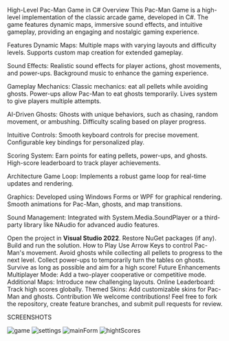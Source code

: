 High-Level Pac-Man Game in C#
Overview
This Pac-Man Game is a high-level implementation of the classic arcade game, developed in C#. The game features dynamic maps, immersive sound effects, and intuitive gameplay, providing an engaging and nostalgic gaming experience.

Features
Dynamic Maps:
Multiple maps with varying layouts and difficulty levels.
Supports custom map creation for extended gameplay.

Sound Effects:
Realistic sound effects for player actions, ghost movements, and power-ups.
Background music to enhance the gaming experience.

Gameplay Mechanics:
Classic mechanics: eat all pellets while avoiding ghosts.
Power-ups allow Pac-Man to eat ghosts temporarily.
Lives system to give players multiple attempts.

AI-Driven Ghosts:
Ghosts with unique behaviors, such as chasing, random movement, or ambushing.
Difficulty scaling based on player progress.

Intuitive Controls:
Smooth keyboard controls for precise movement.
Configurable key bindings for personalized play.

Scoring System:
Earn points for eating pellets, power-ups, and ghosts.
High-score leaderboard to track player achievements.

Architecture
Game Loop:
Implements a robust game loop for real-time updates and rendering.

Graphics:
Developed using Windows Forms or WPF for graphical rendering.
Smooth animations for Pac-Man, ghosts, and map transitions.

Sound Management:
Integrated with System.Media.SoundPlayer or a third-party library like NAudio for advanced audio features.


Open the project in **Visual Studio 2022**.
Restore NuGet packages (if any).
Build and run the solution.
How to Play
Use Arrow Keys to control Pac-Man's movement.
Avoid ghosts while collecting all pellets to progress to the next level.
Collect power-ups to temporarily turn the tables on ghosts.
Survive as long as possible and aim for a high score!
Future Enhancements
Multiplayer Mode: Add a two-player cooperative or competitive mode.
Additional Maps: Introduce new challenging layouts.
Online Leaderboard: Track high scores globally.
Themed Skins: Add customizable skins for Pac-Man and ghosts.
Contribution
We welcome contributions! Feel free to fork the repository, create feature branches, and submit pull requests for review.


SCREENSHOTS

![game](https://github.com/user-attachments/assets/8e75ab48-ef5b-4ae3-ab9a-c17af5549d73)
![settings](https://github.com/user-attachments/assets/558d5764-b0fb-4008-b46b-92ee1ee7bc80)
![mainForm](https://github.com/user-attachments/assets/13659a33-8156-4115-809c-8b6f1d1af4dc)
![hightScores](https://github.com/user-attachments/assets/a2290763-8279-4b86-9028-e5804e9cadf1)


